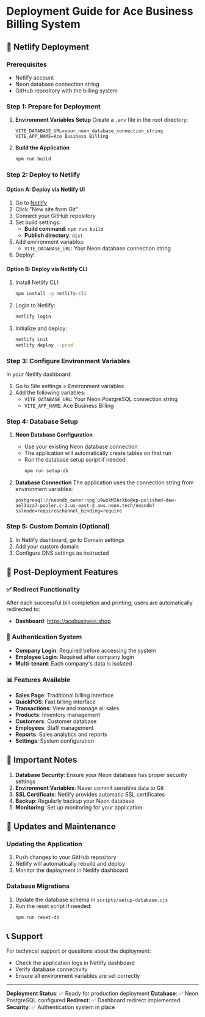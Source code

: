 # Deployment Guide for Ace Business Billing System

## 🚀 Netlify Deployment

### Prerequisites
- Netlify account
- Neon database connection string
- GitHub repository with the billing system

### Step 1: Prepare for Deployment

1. **Environment Variables Setup**
   Create a `.env` file in the root directory:
   ```
   VITE_DATABASE_URL=your_neon_database_connection_string
   VITE_APP_NAME=Ace Business Billing
   ```

2. **Build the Application**
   ```bash
   npm run build
   ```

### Step 2: Deploy to Netlify

#### Option A: Deploy via Netlify UI
1. Go to [Netlify](https://netlify.com)
2. Click "New site from Git"
3. Connect your GitHub repository
4. Set build settings:
   - **Build command**: `npm run build`
   - **Publish directory**: `dist`
5. Add environment variables:
   - `VITE_DATABASE_URL`: Your Neon database connection string
6. Deploy!

#### Option B: Deploy via Netlify CLI
1. Install Netlify CLI:
   ```bash
   npm install -g netlify-cli
   ```

2. Login to Netlify:
   ```bash
   netlify login
   ```

3. Initialize and deploy:
   ```bash
   netlify init
   netlify deploy --prod
   ```

### Step 3: Configure Environment Variables

In your Netlify dashboard:
1. Go to Site settings > Environment variables
2. Add the following variables:
   - `VITE_DATABASE_URL`: Your Neon PostgreSQL connection string
   - `VITE_APP_NAME`: Ace Business Billing

### Step 4: Database Setup

1. **Neon Database Configuration**
   - Use your existing Neon database connection
   - The application will automatically create tables on first run
   - Run the database setup script if needed:
     ```bash
     npm run setup-db
     ```

2. **Database Connection**
   The application uses the connection string from environment variables:
   ```
   postgresql://neondb_owner:npg_u9wzkM2ArXbo@ep-polished-dew-ael3uza7-pooler.c-2.us-east-2.aws.neon.tech/neondb?sslmode=require&channel_binding=require
   ```

### Step 5: Custom Domain (Optional)

1. In Netlify dashboard, go to Domain settings
2. Add your custom domain
3. Configure DNS settings as instructed

## 🔧 Post-Deployment Features

### ✅ Redirect Functionality
After each successful bill completion and printing, users are automatically redirected to:
- **Dashboard**: https://acebusiness.shop

### 🔐 Authentication System
- **Company Login**: Required before accessing the system
- **Employee Login**: Required after company login
- **Multi-tenant**: Each company's data is isolated

### 📊 Features Available
- **Sales Page**: Traditional billing interface
- **QuickPOS**: Fast billing interface
- **Transactions**: View and manage all sales
- **Products**: Inventory management
- **Customers**: Customer database
- **Employees**: Staff management
- **Reports**: Sales analytics and reports
- **Settings**: System configuration

## 🚨 Important Notes

1. **Database Security**: Ensure your Neon database has proper security settings
2. **Environment Variables**: Never commit sensitive data to Git
3. **SSL Certificate**: Netlify provides automatic SSL certificates
4. **Backup**: Regularly backup your Neon database
5. **Monitoring**: Set up monitoring for your application

## 🔄 Updates and Maintenance

### Updating the Application
1. Push changes to your GitHub repository
2. Netlify will automatically rebuild and deploy
3. Monitor the deployment in Netlify dashboard

### Database Migrations
1. Update the database schema in `scripts/setup-database.cjs`
2. Run the reset script if needed:
   ```bash
   npm run reset-db
   ```

## 📞 Support

For technical support or questions about the deployment:
- Check the application logs in Netlify dashboard
- Verify database connectivity
- Ensure all environment variables are set correctly

---

**Deployment Status**: ✅ Ready for production deployment
**Database**: ✅ Neon PostgreSQL configured
**Redirect**: ✅ Dashboard redirect implemented
**Security**: ✅ Authentication system in place 